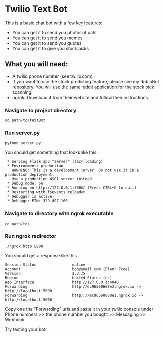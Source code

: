 # Twilio Text Bot
This is a basic chat bot with a few key features:
- You can get it to send you photos of cats
- You can get it to send you memes
- You can get it to send you quotes
- You can get it to give you stock picks

## What you will need:
- A twilio phone number (see twilio.com)
- If you want to use the stock predicting feature, please see my RobinBot repository. You will use the same reddit application for the stock pick scanning.
- ngrok. Download it from their website and follow their instructions.

### Navigate to project directory
```
cd path/to/textBot
```
### Run server.py
```
python server.py
```
You should get something that looks like this:
```
 * Serving Flask app "server" (lazy loading)
 * Environment: production
   WARNING: This is a development server. Do not use it in a production deployment.
   Use a production WSGI server instead.
 * Debug mode: on
 * Running on http://127.0.0.1:5000/ (Press CTRL+C to quit)
 * Restarting with fsevents reloader
 * Debugger is active!
 * Debugger PIN: 329-497-168
```
### Navigate to directory with ngrok executable
```
cd path/to/
```
### Run ngrok redirector
```
./ngrok http 5000
```
You should get a response like this
```
Session Status                online                                                                                                                                               
Account                       bob@gmail.com (Plan: Free)                                                                                                            
Version                       2.3.35                                                                                                                                               
Region                        United States (us)                                                                                                                                   
Web Interface                 http://127.0.0.1:4040                                                                                                                                
Forwarding                    http://ec96560668e3.ngrok.io -> http://localhost:5000                                                                                                
Forwarding                    https://ec96560668e1.ngrok.io -> http://localhost:5000  
```
Copy one the "Forwarding" urls and paste it in your twilio console under Phone numbers >> the phone number you bought >> Messaging >> Webhook

Try texting your bot!

